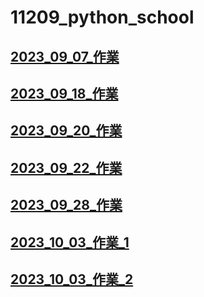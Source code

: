 # 11209_python_school
## [2023_09_07_作業](./作業/2023_09_07_作業.md)
## [2023_09_18_作業](./作業/2023_09_18_作業.ipynb)
## [2023_09_20_作業](./作業/2023_09_20_作業.ipynb)
## [2023_09_22_作業](./作業/2023_09_22_作業.ipynb)
## [2023_09_28_作業](./作業/2023_09_28_作業_1.py)
## [2023_10_03_作業_1](https://homework-for-status-site.onrender.com/)
## [2023_10_03_作業_2](https://homework-for-web-service.onrender.com/)